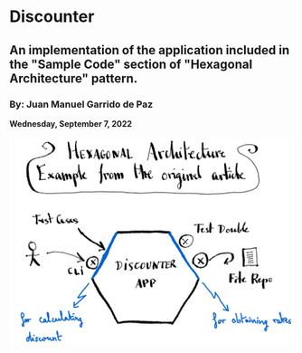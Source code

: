 # Discounter

## An implementation of the application included in the "Sample Code" section of "Hexagonal Architecture" pattern.

### By: Juan Manuel Garrido de Paz

__Wednesday, September 7, 2022__

![Discounter Application](discounter.png)

